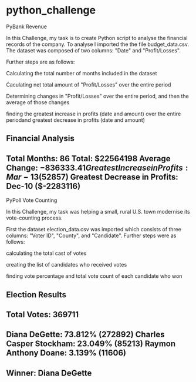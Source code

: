 # python_challenge

PyBank
Revenue

In this Challenge, my task is to create Python script to analyse the financial records of the company. To analyse I imported the the file budget_data.csv. The dataset was composed of two columns: "Date" and "Profit/Losses".

Further steps are as follows:

Calculating the total number of months included in the dataset

Caculating net total amount of "Profit/Losses" over the entire period

Determining changes in "Profit/Losses" over the entire period, and then the average of those changes

finding the greatest increase in profits (date and amount) over the entire periodand greatest decrease in profits (date and amount)

Financial Analysis
----------------------------
Total Months: 86
Total: $22564198
Average Change: $-836333.41
Greatest Increase in Profits: Mar-13 ($52857)
Greatest Decrease in Profits: Dec-10 ($-2283116)
-----------------------------------------------------------------------
PyPoll
Vote Counting

In this Challenge, my task was helping a small, rural U.S. town modernise its vote-counting process.

First the dataset election_data.csv was imported which consists of three columns: "Voter ID", "County", and "Candidate".
Further steps were as follows:

calculating the total cast of votes

creating the list of candidates who received votes

finding vote percentage and total vote count of each candidate who won

Election Results
-------------------------
Total Votes: 369711
-------------------------
Diana DeGette: 73.812% (272892)
Charles Casper Stockham: 23.049% (85213)
Raymon Anthony Doane:  3.139% (11606)
-------------------------
Winner: Diana DeGette
-------------------------